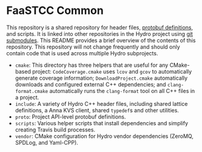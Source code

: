 # FaaSTCC Common 

This repository is a shared repository for header files, [protobuf definitions](https://developers.google.com/protocol-buffers/), and scripts. It is linked into other repositories in the Hydro project using [git submodules](https://git-scm.com/book/en/v2/Git-Tools-Submodules). This README provides a brief overview of the contents of this repository. This repository will not change frequently and should only contain code that is used across multiple Hydro subprojects.

* `cmake`: This directory has three helpers that are useful for any CMake-based project: `CodeCoverage.cmake` uses `lcov` and `gcov` to automatically generate coverage information; `DownloadProject.cmake` automatically downloads and configured external C++ dependencies; and `clang-format.cmake` automatically runs the `clang-format` tool on all C++ files in a project.
* `include`: A variety of Hydro C++ header files, including shared lattice definitions, a Anna KVS client, shared `typedef`s and other utilities.
* `proto`: Project API-level protobuf definitions.
* `scripts`: Various helper scripts that install dependencies and simplify creating Travis build processes.
* `vendor`: CMake configuration for Hydro vendor dependencies (ZeroMQ, SPDLog, and Yaml-CPP). 

